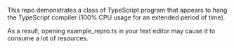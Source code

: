 This repo demonstrates a class of TypeScript program that appears to hang the TypeScript compiler (100% CPU usage for an extended period of time).

As a result, opening example_repro.ts in your text editor may cause it to consume a lot of resources.

